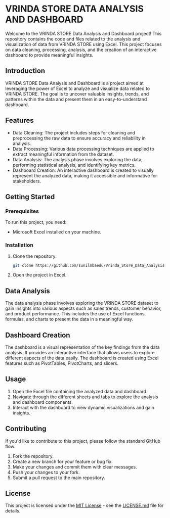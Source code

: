 # VRINDA STORE DATA ANALYSIS AND DASHBOARD

Welcome to the VRINDA STORE Data Analysis and Dashboard project! This repository contains the code and files related to the analysis and visualization of data from VRINDA STORE using Excel. This project focuses on data cleaning, processing, analysis, and the creation of an interactive dashboard to provide meaningful insights.

## Introduction

VRINDA STORE Data Analysis and Dashboard is a project aimed at leveraging the power of Excel to analyze and visualize data related to VRINDA STORE. The goal is to uncover valuable insights, trends, and patterns within the data and present them in an easy-to-understand dashboard.

## Features

- Data Cleaning: The project includes steps for cleaning and preprocessing the raw data to ensure accuracy and reliability in analysis.
- Data Processing: Various data processing techniques are applied to extract meaningful information from the dataset.
- Data Analysis: The analysis phase involves exploring the data, performing statistical analysis, and identifying key metrics.
- Dashboard Creation: An interactive dashboard is created to visually represent the analyzed data, making it accessible and informative for stakeholders.

## Getting Started

### Prerequisites

To run this project, you need:

- Microsoft Excel installed on your machine.

### Installation

1. Clone the repository:

   ```bash
   git clone https://github.com/sunilmbaedu/Vrinda_Store_Data_Analysis_and_Dashboard.git
   ```

2. Open the project in Excel.

## Data Analysis

The data analysis phase involves exploring the VRINDA STORE dataset to gain insights into various aspects such as sales trends, customer behavior, and product performance. This includes the use of Excel functions, formulas, and charts to present the data in a meaningful way.

## Dashboard Creation

The dashboard is a visual representation of the key findings from the data analysis. It provides an interactive interface that allows users to explore different aspects of the data easily. The dashboard is created using Excel features such as PivotTables, PivotCharts, and slicers.

## Usage

1. Open the Excel file containing the analyzed data and dashboard.
2. Navigate through the different sheets and tabs to explore the analysis and dashboard components.
3. Interact with the dashboard to view dynamic visualizations and gain insights.

## Contributing

If you'd like to contribute to this project, please follow the standard GitHub flow:

1. Fork the repository.
2. Create a new branch for your feature or bug fix.
3. Make your changes and commit them with clear messages.
4. Push your changes to your fork.
5. Submit a pull request to the main repository.

## License

This project is licensed under the [MIT License](LICENSE.md) - see the [LICENSE.md](LICENSE.md) file for details.
